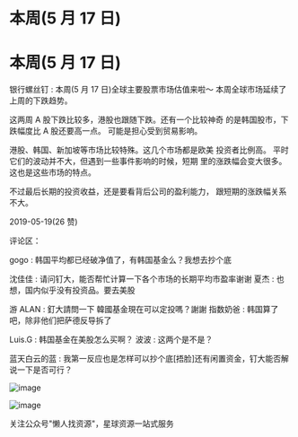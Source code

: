 # 本周(5 月 17 日)

# 本周(5 月 17 日)

银行螺丝钉 : 本周(5 月 17 日)全球主要股票市场估值来啦～ 本周全球市场延续了上周的下跌趋势。

这两周 A 股下跌比较多，港股也跟随下跌。还有一个比较神奇 的是韩国股市，下跌幅度比 A 股还要高一点。 可能是担心受到贸易影响。

港股、韩国、新加坡等市场比较特殊。这几个市场都是欧美 投资者比例高。 平时它们的波动并不大，但遇到一些事件影响的时候，短期 里的涨跌幅会变大很多。这也是这些市场的特点。

不过最后长期的投资收益，还是要看背后公司的盈利能力， 跟短期的涨跌幅关系不大。

2019-05-19(26 赞)

评论区：

gogo : 韩国平均都已经破净值了，有韩国基金么？我想去抄个底

沈佳佳 : 请问钉大，能否帮忙计算一下各个市场的长期平均市盈率谢谢 夏杰 : 也想，国内似乎没有投资品。要去美股

游 ALAN : 釘大請問一下 韓國基金現在可以定投嗎？謝謝 指数奶爸 : 韩国算了吧，除非他们把萨德反导拆了

Luis.G : 韩国基金在美股怎么买啊？ 波波 : 这两个是不是？

蓝天白云的蓝 : 我第一反应也是怎样可以抄个底[捂脸]还有闲置资金，钉大能否解说一下是否可行？

![image](img/Image_216.png)

![image](img/Image_217.png)

关注公众号"懒人找资源"，星球资源一站式服务